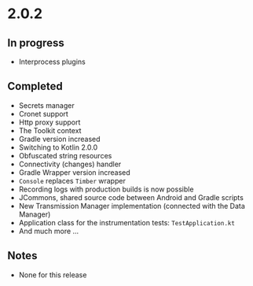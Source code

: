 # 2.0.2

## In progress

- Interprocess plugins

## Completed

- Secrets manager
- Cronet support
- Http proxy support
- The Toolkit context
- Gradle version increased
- Switching to Kotlin 2.0.0
- Obfuscated string resources
- Connectivity (changes) handler
- Gradle Wrapper version increased
- `Console` replaces `Timber` wrapper
- Recording logs with production builds is now possible
- JCommons, shared source code between Android and Gradle scripts
- New Transmission Manager implementation (connected with the Data Manager)
- Application class for the instrumentation tests: `TestApplication.kt`
- And much more ...

## Notes

- None for this release
